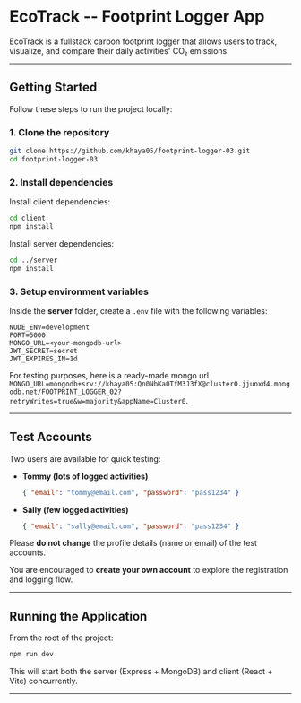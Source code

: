 # EcoTrack -- Footprint Logger App

EcoTrack is a fullstack carbon footprint logger that allows users to
track, visualize, and compare their daily activities' CO₂ emissions.

------------------------------------------------------------------------

## Getting Started

Follow these steps to run the project locally:

### 1. Clone the repository

``` bash
git clone https://github.com/khaya05/footprint-logger-03.git
cd footprint-logger-03
```

### 2. Install dependencies

Install client dependencies:

``` bash
cd client
npm install
```

Install server dependencies:

``` bash
cd ../server
npm install
```

### 3. Setup environment variables

Inside the **server** folder, create a `.env` file with the following
variables:

    NODE_ENV=development
    PORT=5000
    MONGO_URL=<your-mongodb-url>
    JWT_SECRET=secret
    JWT_EXPIRES_IN=1d

For testing purposes, here is a ready-made mongo url `MONGO_URL=mongodb+srv://khaya05:Qn0NbKa0TfM3J3fX@cluster0.jjunxd4.mongodb.net/FOOTPRINT_LOGGER_02?retryWrites=true&w=majority&appName=Cluster0`.

------------------------------------------------------------------------

## Test Accounts

Two users are available for quick testing:

-   **Tommy (lots of logged activities)**

    ``` json
    { "email": "tommy@email.com", "password": "pass1234" }
    ```

-   **Sally (few logged activities)**

    ``` json
    { "email": "sally@email.com", "password": "pass1234" }
    ```

Please **do not change** the profile details (name or email) of the
test accounts.

You are encouraged to **create your own account** to explore the
registration and logging flow.

------------------------------------------------------------------------

## Running the Application

From the root of the project:

``` bash
npm run dev
```

This will start both the server (Express + MongoDB) and client (React +
Vite) concurrently.

------------------------------------------------------------------------
